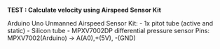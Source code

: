 **TEST : Calculate velocity using Airspeed Sensor Kit**


Arduino Uno
Unmanned Airspeed Sensor Kit: 	- 1x pitot tube (active and static)
				- Silicon tube
				- MPXV7002DP differential pressure sensor
Pins: MPXV7002(Arduino) -> A(A0),+(5V), -(GND)
